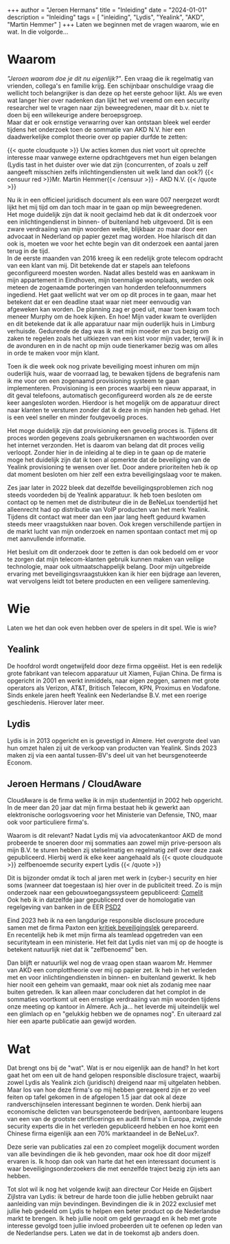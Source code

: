 +++
author = "Jeroen Hermans"
title = "Inleiding"
date = "2024-01-01"
description = "Inleiding"
tags = [
    "inleiding", "Lydis", "Yealink", "AKD", "Martin Hemmer"
]
+++
Laten we beginnen met de vragen waarom, wie en wat. In die volgorde...
<!--more-->
# Waarom
*"Jeroen waarom doe je dit nu eigenlijk?"*. Een vraag die ik regelmatig van vrienden, collega's en familie krijg. Een
schijnbaar onschuldige vraag die wellicht toch belangrijker is dan deze op het eerste gehoor lijkt.
Als we even wat langer hier over nadenken dan lijkt het wel vreemd om een security researcher wel te vragen naar zijn 
beweegredenen, maar dit b.v. niet te doen bij een willekeurige andere beroepsgroep.  
Maar dat er ook ernstige verwarring over kan ontstaan bleek wel eerder tijdens het onderzoek toen de sommatie van 
AKD N.V. hier een daadwerkelijke complot theorie over op papier durfde te zetten:

{{< quote cloudquote >}}
Uw acties komen dus niet voort uit oprechte interesse maar vanwege externe opdrachtgevers met hun eigen belangen 
(Lydis tast in het duister over wie dat zijn (concurrenten, of zoals u zelf aangeeft misschien zelfs 
inlichtingendiensten uit welk land dan ook?) <span>{{< censuur red >}}Mr. Martin Hemmer{{< /censuur >}} - AKD N.V.</span>
{{< /quote >}}

Nu ik in een officieel juridisch document als een ware 007 neergezet wordt lijkt het mij tijd om dan toch maar in te gaan
op mijn beweegredenen.  
Het moge duidelijk zijn dat ik nooit geclaimd heb dat ik dit onderzoek voor een 
inlichtingendienst in binnen- of buitenland heb uitgevoerd. Dit is een zware verdraaiing van mijn woorden welke, 
blijkbaar zo maar door een advocaat in Nederland op papier gezet mag worden. Hoe hilarisch dit dan ook is, moeten we 
voor het echte begin van dit onderzoek een aantal jaren terug in de tijd.  
In de eerste maanden van 2016 kreeg ik een redelijk grote telecom opdracht van een klant van mij. Dit betekende dat er 
stapels aan telefoons geconfigureerd moesten worden. Nadat alles besteld was en aankwam in mijn appartement in Eindhoven, 
mijn toenmalige woonplaats, werden ook meteen de zogenaamde porteringen van honderden telefoonnummers ingediend. Het 
gaat wellicht wat ver om op dit proces in te gaan, maar het betekent dat er een deadline staat waar niet meer 
eenvoudig van afgeweken kan worden. De planning zag er goed uit, maar toen kwam toch meneer Murphy om de hoek kijken. 
En hoe! Mijn vader kwam te overlijden en dit betekende dat ik alle apparatuur naar mijn ouderlijk huis in Limburg 
verhuisde. Gedurende de dag was ik met mijn moeder en zus bezig om zaken te regelen zoals het uitkiezen van een kist 
voor mijn vader, terwijl ik in de avonduren en in de nacht op mijn oude tienerkamer bezig was om alles in orde te 
maken voor mijn klant.  

Toen ik die week ook nog private beveiliging moest inhuren om mijn ouderlijk huis, waar de voorraad lag, te bewaken 
tijdens de begrafenis nam ik me voor om een zogenaamd provisioning systeem te gaan implementeren. Provisioning is een
proces waarbij een nieuw apparaat, in dit geval telefoons, automatisch geconfigureerd worden als ze de eerste keer 
aangesloten worden. Hierdoor is het mogelijk om de apparatuur direct naar klanten te versturen zonder dat ik deze in 
mijn handen heb gehad. Het is een veel sneller en minder foutgevoelig proces.  

Het moge duidelijk zijn dat provisioning een gevoelig proces is. Tijdens dit proces worden gegevens zoals gebruikersnamen
en wachtwoorden over het internet verzonden. Het is daarom van belang dat dit proces veilig verloopt. Zonder hier in de 
inleiding al te diep in te gaan op de materie moge het duidelijk zijn dat ik toen al opmerkte dat de beveiliging van
de Yealink provisioning te wensen over liet. Door andere prioriteiten heb ik op dat moment besloten om hier zelf een 
extra beveiligingslaag voor te maken.  

Zes jaar later in 2022 bleek dat dezelfde beveiligingsproblemen zich nog steeds voordeden bij de Yealink apparatuur. Ik 
heb toen besloten om contact op te nemen met de distributeur die in de BeNeLux toendertijd het alleenrecht had op 
distributie van VoIP producten van het merk Yealink. Tijdens dit contact wat meer dan een jaar lang heeft geduurd 
kwamen steeds meer vraagstukken naar boven. Ook kregen verschillende partijen in de markt lucht van mijn onderzoek en 
namen spontaan contact met mij op met aanvullende informatie.  

Het besluit om dit onderzoek door te zetten is dan ook bedoeld om er voor te zorgen dat mijn telecom-klanten
gebruik kunnen maken van veilige technologie, maar ook uitmaatschappelijk belang. Door mijn uitgebreide ervaring met
beveiligingsvraagstukken kan ik hier een bijdrage aan leveren, wat vervolgens leidt tot betere producten en een
veiligere samenleving.

# Wie
Laten we het dan ook even hebben over de spelers in dit spel. Wie is wie?

## Yealink
De hoofdrol wordt ongetwijfeld door deze firma opgeëist. Het is een redelijk grote fabrikant van telecom apparatuur uit 
Xiamen, Fujian China. De firma is opgericht in 2001 en werkt inmiddels, naar eigen zeggen, samen met grote operators 
als Verizon, AT&T, Britisch Telecom, KPN, Proximus en Vodafone. Sinds enkele jaren heeft Yealink een Nederlandse B.V.
met een roerige geschiedenis. Hierover later meer.
## Lydis
Lydis is in 2013 opgericht en is gevestigd in Almere. Het overgrote deel van hun omzet halen zij uit de verkoop van 
producten van Yealink. Sinds 2023 maken zij via een aantal tussen-BV's deel uit van het beursgenoteerde Econom.
## Jeroen Hermans / CloudAware
CloudAware is de firma welke ik in mijn studententijd in 2002 heb opgericht. In de meer dan 20 jaar dat mijn firma 
bestaat heb ik gewerkt aan elektronische oorlogsvoering voor het Ministerie van Defensie, TNO, maar ook voor 
particuliere firma's.   

Waarom is dit relevant? Nadat Lydis mij via advocatenkantoor AKD de mond probeerde te snoeren door mij sommaties aan
zowel mijn prive-persoon als mijn B.V. te sturen hebben zij stelselmatig en regelmatig zelf over deze zaak gepubliceerd. 
Hierbij werd ik elke keer aangehaald als
{{< quote cloudquote >}}
zelfbenoemde security expert <span>Lydis</span>
{{< /quote >}}

Dit is bijzonder omdat ik toch al jaren met werk in (cyber-) security en hier soms (wanneer dat toegestaan is) hier over
in de publiciteit treed. Zo is mijn onderzoek naar een gebouwtoegangssysteem gepubliceerd: [Comelit](https://www.youtube.com/watch?v=dR9SttG-d1o)  
Ook heb ik in datzelfde jaar gepubliceerd over de homologatie van regelgeving van banken in de EER [PSD2](https://www.youtube.com/watch?v=8d2upc95-HE)  

Eind 2023 heb ik na een langdurige responsible disclosure procedure samen met de firma Paxton een [kritiek beveiligingslek](https://nvd.nist.gov/vuln/detail/CVE-2023-43870) gerepareerd.  
En recentelijk heb ik met mijn firma als teamlead opgetreden van een securityteam in een ministerie. Het feit dat Lydis 
niet van mij op de hoogte is betekent natuurlijk niet dat ik "zelfbenoemd" ben.  

Dan blijft er natuurlijk wel nog de vraag open staan waarom Mr. Hemmer van AKD een complottheorie over mij op papier
zet. Ik heb in het verleden met en voor inlichtingendiensten in binnen- en buitenland gewerkt. Ik heb hier nooit een 
geheim van gemaakt, maar ook niet als zodanig mee naar buiten getreden. Ik kan alleen maar concluderen dat het complot
in de sommaties voortkomt uit een ernstige verdraaiing van mijn woorden tijdens onze meeting op kantoor in Almere. 
Ach ja... het leverde mij uiteindelijk wel een glimlach op en "gelukkig hebben we de opnames nog". En uiteraard zal hier
een aparte publicatie aan gewijd worden.

# Wat
Dat brengt ons bij de "wat". Wat is er nou eigenlijk aan de hand? In het kort gaat het om een uit de hand gelopen
responsible disclosure traject, waarbij zowel Lydis als Yealink zich (juridisch) dreigend naar mij uitgelaten hebben.  
Maar los van hoe deze firma's op mij hebben gereageerd zijn er zo veel feiten op tafel gekomen in de afgelopen 1.5 jaar
dat ook al deze randverschijnselen interessant beginnen te worden. Denk hierbij aan economische delicten van 
beursgenoteerde bedrijven, aantoonbare leugens van een van de grootste certificerings en audit firma's in Europa, 
zwijgende security experts die in het verleden gepubliceerd hebben en hoe komt een Chinese firma eigenlijk aan een
70% marktaandeel in de BeNeLux?.  

Deze serie van publicaties zal een zo compleet mogelijk document worden van alle bevindingen die ik heb gevonden, maar
ook hoe dit door mijzelf ervaren is. Ik hoop dan ook van harte dat het een interessant document is waar 
beveiligingsonderzoekers die met eenzelfde traject bezig zijn iets aan hebben.  

Tot slot wil ik nog het volgende kwijt aan directeur Cor Heide en Gijsbert Zijlstra van Lydis: ik betreur de harde toon die 
jullie hebben gebruikt naar aanleiding van mijn bevindingen. Bevindingen die ik in 2022 exclusief met jullie heb gedeeld
om Lydis te helpen een beter product op de Nederlandse markt te brengen. Ik heb jullie nooit om geld gevraagd en ik heb 
met grote interesse gevolgd toen jullie invloed probeerden uit te oefenen op leden van de Nederlandse pers.
Laten we dat in de toekomst ajb anders doen.

